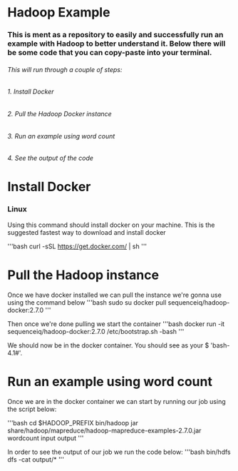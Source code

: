 # Hadoop Example

### This is ment as a repository to easily and successfully run an example with Hadoop to better understand it. Below there will be some code that you can copy-paste into your terminal. 

###### This will run through a couple of steps:
######   1. Install Docker
######   2. Pull the Hadoop Docker instance
######   3. Run an example using word count 
######   4. See the output of the code

# Install Docker
### Linux 
Using this command should install docker on your machine. This is the suggested fastest way to download and install docker

'''bash
curl -sSL https://get.docker.com/ | sh
'''

# Pull the Hadoop instance
Once we have docker installed we can pull the instance we're gonna use using the command below
'''bash 
sudo su
docker pull sequenceiq/hadoop-docker:2.7.0
'''

Then once we're done pulling we start the container
'''bash
docker run -it sequenceiq/hadoop-docker:2.7.0 /etc/bootstrap.sh -bash
'''

We should now be in the docker container. You should see as your $ 'bash-4.1#'.

# Run an example using word count
Once we are in the docker container we can start by running our job using the script below:

'''bash
cd $HADOOP_PREFIX
bin/hadoop jar share/hadoop/mapreduce/hadoop-mapreduce-examples-2.7.0.jar wordcount input output
'''

In order to see the output of our job we run the code below:
'''bash
bin/hdfs dfs -cat output/*
'''

